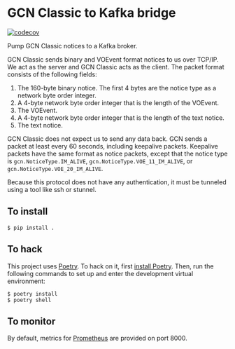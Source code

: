 # GCN Classic to Kafka bridge

[![codecov](https://codecov.io/gh/nasa-gcn/gcn-classic-to-kafka/branch/main/graph/badge.svg?token=MXWaQhEaTc)](https://codecov.io/gh/nasa-gcn/gcn-classic-to-kafka)

Pump GCN Classic notices to a Kafka broker.

GCN Classic sends binary and VOEvent format notices to us over TCP/IP.
We act as the server and GCN Classic acts as the client. The packet format
consists of the following fields:

1.  The 160-byte binary notice. The first 4 bytes are the notice type as a
    network byte order integer.
2.  A 4-byte network byte order integer that is the length of the VOEvent.
3.  The VOEvent.
2.  A 4-byte network byte order integer that is the length of the text notice.
3.  The text notice.

GCN Classic does not expect us to send any data back. GCN sends a packet at
least every 60 seconds, including keepalive packets. Keepalive packets have
the same format as notice packets, except that the notice type is
`gcn.NoticeType.IM_ALIVE`, `gcn.NoticeType.VOE_11_IM_ALIVE`, or
`gcn.NoticeType.VOE_20_IM_ALIVE`.

Because this protocol does not have any authentication, it must be tunneled
using a tool like ssh or stunnel.

## To install

    $ pip install .

## To hack

This project uses [Poetry]. To hack on it, first [install Poetry]. Then, run
the following commands to set up and enter the development virtual environment:

    $ poetry install
    $ poetry shell

## To monitor

By default, metrics for [Prometheus] are provided on port 8000.

[Poetry]: https://python-poetry.org/
[install Poetry]: https://python-poetry.org/docs/#installation
[Prometheus]: https://prometheus.io/
